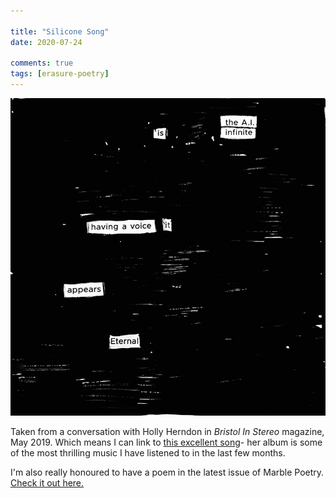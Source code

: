 ```yaml
---

title: "Silicone Song"
date: 2020-07-24

comments: true
tags: [erasure-poetry]
---
```

<img src="/assets/images/articles/ai.jpeg" class="responsive"><br>

Taken from a conversation with Holly Herndon in *Bristol In Stereo* magazine, May 2019. Which means I can link to [this excellent song](https://youtu.be/r4sROgbaeOs)- her album is some of the most thrilling music I have listened to in the last few months.

I'm also really honoured to have a poem in the latest issue of Marble Poetry. [Check it out here.](http://marblepoetry.com/product/issue-7/)

